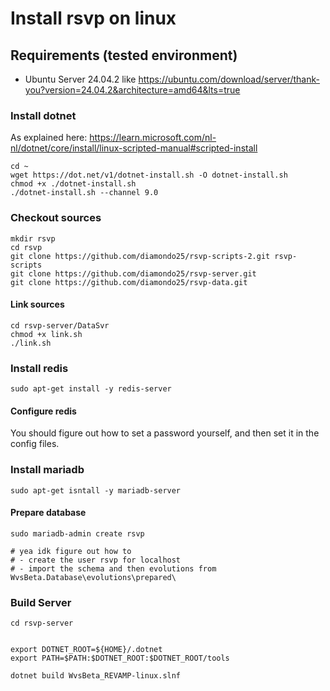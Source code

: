 # Install rsvp on linux

## Requirements (tested environment)
- Ubuntu Server 24.04.2 like https://ubuntu.com/download/server/thank-you?version=24.04.2&architecture=amd64&lts=true

### Install dotnet
As explained here: https://learn.microsoft.com/nl-nl/dotnet/core/install/linux-scripted-manual#scripted-install

```
cd ~
wget https://dot.net/v1/dotnet-install.sh -O dotnet-install.sh
chmod +x ./dotnet-install.sh
./dotnet-install.sh --channel 9.0
```


### Checkout sources
```
mkdir rsvp
cd rsvp
git clone https://github.com/diamondo25/rsvp-scripts-2.git rsvp-scripts
git clone https://github.com/diamondo25/rsvp-server.git
git clone https://github.com/diamondo25/rsvp-data.git
```

#### Link sources
```
cd rsvp-server/DataSvr
chmod +x link.sh
./link.sh

```


### Install redis
```
sudo apt-get install -y redis-server
```

#### Configure redis
You should figure out how to set a password yourself, and then set it in the config files.

### Install mariadb
```
sudo apt-get isntall -y mariadb-server
```

#### Prepare database
```
sudo mariadb-admin create rsvp

# yea idk figure out how to
# - create the user rsvp for localhost
# - import the schema and then evolutions from WvsBeta.Database\evolutions\prepared\
```

### Build Server
```
cd rsvp-server


export DOTNET_ROOT=${HOME}/.dotnet
export PATH=$PATH:$DOTNET_ROOT:$DOTNET_ROOT/tools

dotnet build WvsBeta_REVAMP-linux.slnf
```
